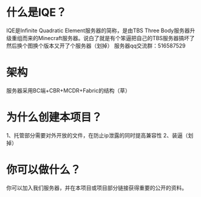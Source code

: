 # 什么是IQE？
IQE是Infinite Quadratic Element服务器的简称，是由TBS Three Body服务器升级重组而来的Minecraft服务器。说白了就是有个笨逼把自己的TBS服务器搞坏了然后换个图换个版本又开了个服务器（划掉）
服务器qq交流群：516587529

# 架构
服务器采用BC端+CBR+MCDR+Fabric的结构（草）

# 为什么创建本项目？
1、托管部分需要对外开放的文件，在防止ip泄露的同时提高兼容性
2、装逼（划掉）

# 你可以做什么？
你可以加入我们服务器，并在本项目或项目部分链接获得重要的公开的资料。
